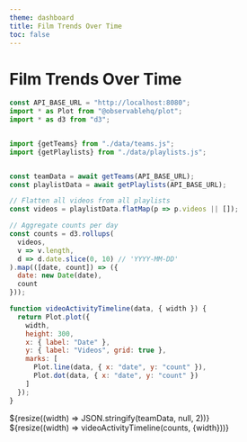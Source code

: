 ```yaml
---
theme: dashboard
title: Film Trends Over Time
toc: false
---
```


# Film Trends Over Time

```js
const API_BASE_URL = "http://localhost:8080";
import * as Plot from "@observablehq/plot";
import * as d3 from "d3";


import {getTeams} from "./data/teams.js";
import {getPlaylists} from "./data/playlists.js";


const teamData = await getTeams(API_BASE_URL);
const playlistData = await getPlaylists(API_BASE_URL);

// Flatten all videos from all playlists
const videos = playlistData.flatMap(p => p.videos || []);

// Aggregate counts per day
const counts = d3.rollups(
  videos,
  v => v.length,
  d => d.date.slice(0, 10) // 'YYYY-MM-DD'
).map(([date, count]) => ({
  date: new Date(date),
  count
}));

function videoActivityTimeline(data, { width }) {
  return Plot.plot({
    width,
    height: 300,
    x: { label: "Date" },
    y: { label: "Videos", grid: true },
    marks: [
      Plot.line(data, { x: "date", y: "count" }),
      Plot.dot(data, { x: "date", y: "count" })
    ]
  });
}

```

<div class="grid grid-cols-1">
  <div class="card">
    ${resize((width) => JSON.stringify(teamData, null, 2))}
  </div>
</div>

<div class="grid grid-cols-1">
  <div class="card">
    ${resize((width) => videoActivityTimeline(counts, {width}))}
  </div>
</div>
